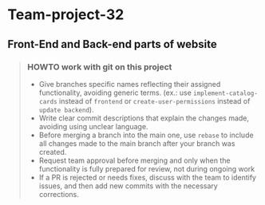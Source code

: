 # Team-project-32
## Front-End and Back-end parts of website

> ### HOWTO work with git on this project
> - Give branches specific names reflecting their assigned functionality, avoiding generic terms. (ex.: use `implement-catalog-cards` instead of `frontend` or `create-user-permissions` instead of `update backend`).
> - Write clear commit descriptions that explain the changes made, avoiding using unclear language.
> - Before merging a branch into the main one, use `rebase` to include all changes made to the main branch after your branch was created.
> - Request team approval before merging and only when the functionality is fully prepared for review, not during ongoing work
> - If a PR is rejected or needs fixes, discuss with the team to identify issues, and then add new commits with the necessary corrections.